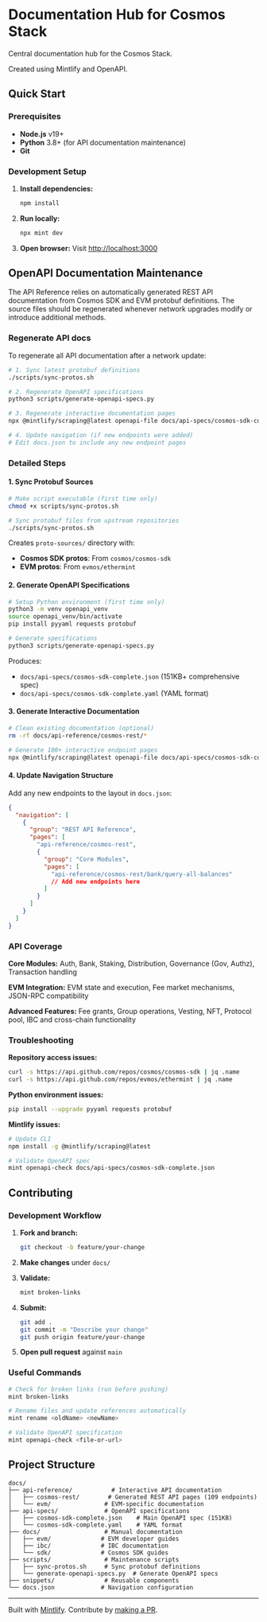 # Documentation Hub for Cosmos Stack

Central documentation hub for the Cosmos Stack.

Created using Mintlify and OpenAPI.

## Quick Start

### Prerequisites

- **Node.js** v19+
- **Python** 3.8+ (for API documentation maintenance)
- **Git**

### Development Setup

1. **Install dependencies:**
   ```bash
   npm install
   ```

2. **Run locally:**
   ```bash
   npx mint dev
   ```

3. **Open browser:**
   Visit [http://localhost:3000](http://localhost:3000)

## OpenAPI Documentation Maintenance

The API Reference relies on automatically generated REST API documentation from Cosmos SDK and EVM protobuf definitions. The source files should be regenerated whenever network upgrades modify or introduce additional methods.

### Regenerate API docs

To regenerate all API documentation after a network update:

```bash
# 1. Sync latest protobuf definitions
./scripts/sync-protos.sh

# 2. Regenerate OpenAPI specifications
python3 scripts/generate-openapi-specs.py

# 3. Regenerate interactive documentation pages
npx @mintlify/scraping@latest openapi-file docs/api-specs/cosmos-sdk-complete.json -o docs/api-reference/cosmos-rest

# 4. Update navigation (if new endpoints were added)
# Edit docs.json to include any new endpoint pages
```

### Detailed Steps

#### 1. Sync Protobuf Sources

```bash
# Make script executable (first time only)
chmod +x scripts/sync-protos.sh

# Sync protobuf files from upstream repositories
./scripts/sync-protos.sh
```

Creates `proto-sources/` directory with:
- **Cosmos SDK protos**: From `cosmos/cosmos-sdk`
- **EVM protos**: From `evmos/ethermint`

#### 2. Generate OpenAPI Specifications

```bash
# Setup Python environment (first time only)
python3 -m venv openapi_venv
source openapi_venv/bin/activate
pip install pyyaml requests protobuf

# Generate specifications
python3 scripts/generate-openapi-specs.py
```

Produces:
- `docs/api-specs/cosmos-sdk-complete.json` (151KB+ comprehensive spec)
- `docs/api-specs/cosmos-sdk-complete.yaml` (YAML format)

#### 3. Generate Interactive Documentation

```bash
# Clean existing documentation (optional)
rm -rf docs/api-reference/cosmos-rest/*

# Generate 100+ interactive endpoint pages
npx @mintlify/scraping@latest openapi-file docs/api-specs/cosmos-sdk-complete.json -o docs/api-reference/cosmos-rest
```

#### 4. Update Navigation Structure

Add any new endpoints to the layout in `docs.json`:

```json
{
  "navigation": [
    {
      "group": "REST API Reference",
      "pages": [
        "api-reference/cosmos-rest",
        {
          "group": "Core Modules",
          "pages": [
            "api-reference/cosmos-rest/bank/query-all-balances"
            // Add new endpoints here
          ]
        }
      ]
    }
  ]
}
```

### API Coverage

**Core Modules:** Auth, Bank, Staking, Distribution, Governance (Gov, Authz), Transaction handling

**EVM Integration:** EVM state and execution, Fee market mechanisms, JSON-RPC compatibility

**Advanced Features:** Fee grants, Group operations, Vesting, NFT, Protocol pool, IBC and cross-chain functionality

### Troubleshooting

**Repository access issues:**
```bash
curl -s https://api.github.com/repos/cosmos/cosmos-sdk | jq .name
curl -s https://api.github.com/repos/evmos/ethermint | jq .name
```

**Python environment issues:**
```bash
pip install --upgrade pyyaml requests protobuf
```

**Mintlify issues:**
```bash
# Update CLI
npm install -g @mintlify/scraping@latest

# Validate OpenAPI spec
mint openapi-check docs/api-specs/cosmos-sdk-complete.json
```

## Contributing

### Development Workflow

1. **Fork and branch:**
   ```bash
   git checkout -b feature/your-change
   ```

2. **Make changes** under `docs/`

3. **Validate:**
   ```bash
   mint broken-links
   ```

4. **Submit:**
   ```bash
   git add .
   git commit -m "Describe your change"
   git push origin feature/your-change
   ```

5. **Open pull request** against `main`

### Useful Commands

```bash
# Check for broken links (run before pushing)
mint broken-links

# Rename files and update references automatically
mint rename <oldName> <newName>

# Validate OpenAPI specification
mint openapi-check <file-or-url>
```

## Project Structure

```
docs/
├── api-reference/           # Interactive API documentation
│   ├── cosmos-rest/        # Generated REST API pages (109 endpoints)
│   └── evm/               # EVM-specific documentation
├── api-specs/             # OpenAPI specifications
│   ├── cosmos-sdk-complete.json    # Main OpenAPI spec (151KB)
│   └── cosmos-sdk-complete.yaml    # YAML format
├── docs/                  # Manual documentation
│   ├── evm/              # EVM developer guides
│   ├── ibc/              # IBC documentation
│   └── sdk/              # Cosmos SDK guides
├── scripts/               # Maintenance scripts
│   ├── sync-protos.sh     # Sync protobuf definitions
│   └── generate-openapi-specs.py  # Generate OpenAPI specs
├── snippets/              # Reusable components
└── docs.json             # Navigation configuration
```

---

Built with [Mintlify](https://mintlify.com/docs). Contribute by [making a PR](https://github.com/cosmos/docs/compare).

